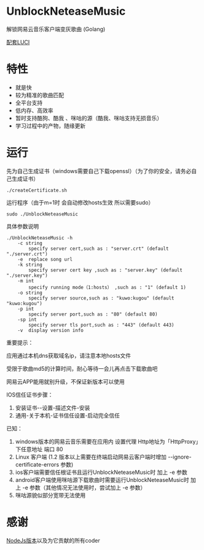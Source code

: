 # UnblockNeteaseMusic
解锁网易云音乐客户端变灰歌曲 (Golang)

[配套LUCI](https://github.com/7rah/luci-app-unblockneteasemusic)
# 特性
* 就是快
* 较为精准的歌曲匹配
* 全平台支持
* 低内存、高效率
* 暂时支持酷狗、酷我 、咪咕的源（酷我、咪咕支持无损音乐）
* 学习过程中的产物，随缘更新

# 运行
先为自己生成证书（windows需要自己下载openssl）（为了你的安全，请务必自己生成证书）
```
./createCertificate.sh
```

运行程序（由于m=1时 会自动修改hosts生效 所以需要sudo）
```
sudo ./UnblockNeteaseMusic
```

具体参数说明
```
./UnblockNeteaseMusic -h
    -c string
      	specify server cert,such as : "server.crt" (default "./server.crt")
    -e	replace song url
    -k string
      	specify server cert key ,such as : "server.key" (default "./server.key")
    -m int
      	specify running mode（1:hosts） ,such as : "1" (default 1)
    -o string
      	specify server source,such as : "kuwo:kugou" (default "kuwo:kugou")
    -p int
      	specify server port,such as : "80" (default 80)
    -sp int
      	specify server tls port,such as : "443" (default 443)
    -v	display version info

```

重要提示：

应用通过本机dns获取域名ip，请注意本地hosts文件

受限于歌曲md5的计算时间，耐心等待一会儿再点击下载歌曲吧

网易云APP能用就别升级，不保证新版本可以使用

IOS信任证书步骤：
1. 安装证书--设置-描述文件-安装
2. 通用-关于本机-证书信任设置-启动完全信任

已知：
1. windows版本的网易云音乐需要在应用内 设置代理 Http地址为「HttpProxy」下任意地址 端口 80
2. Linux 客户端 (1.2 版本以上需要在终端启动网易云客户端时增加 --ignore-certificate-errors 参数)
3. ios客户端需要信任根证书且运行UnblockNeteaseMusic时 加上 -e 参数
4. android客户端使用咪咕源下载歌曲时需要运行UnblockNeteaseMusic时 加上 -e 参数（其他情况无法使用时，尝试加上 -e 参数）
5. 咪咕源貌似部分宽带无法使用
# 感谢
[NodeJs版本](https://github.com/nondanee/UnblockNeteaseMusic)以及为它贡献的所有coder
